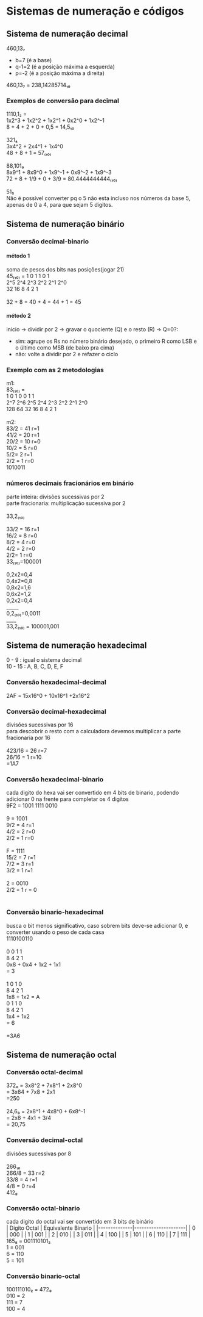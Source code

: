 # Sistemas de numeração e códigos

## Sistema de numeração decimal
460,13₇ 
- b=7 (é a base)
- q-1=2 (é a posição máxima a esquerda)
- p=-2 (é a posição máxima a direita)

460,13₇ = 238,14285714₁₀

### Exemplos de conversão para decimal
1110,1₂ = </br>
1x2^3 + 1x2^2 + 1x2^1 + 0x2^0 + 1x2^-1 </br>
8 + 4 + 2 + 0 + 0,5 = 14,5₁₀ </br>
</br>
321₄ </br>
3x4^2 + 2x4^1 + 1x4^0 </br>
48 + 8 + 1 = 57₍₁₀₎</br>
</br>
88,101₉ </br>
8x9^1 + 8x9^0 + 1x9^-1 + 0x9^-2 + 1x9^-3 </br>
72 + 8 + 1/9 + 0 + 3/9 = 80.4444444444₍₁₀₎ </br>
</br>
51₅ </br>
Não é possível converter pq o 5 não esta incluso nos números da base 5, apenas de 0 a 4, para que sejam 5 digitos.

## Sistema de numeração binário

### Conversão decimal-binario
#### método 1
soma de pesos dos bits nas posições(jogar 21)</br>
45₍₁₀₎ =  1   0   1   1   0   1</br>
         2^5 2^4 2^3 2^2 2^1 2^0</br>
          32  16  8   4   2   1</br>
</br>
32 + 8 = 40 + 4 = 44 + 1 = 45</br>

#### método 2
inicio -> dividir por 2 -> gravar o quociente (Q) e o resto (R) -> Q=0?:
- sim: agrupe os Rs no número binário desejado, o primeiro R como LSB e o último como MSB (de baixo pra cima)
- não: volte a dividir por 2 e refazer o ciclo

### Exemplo com as 2 metodologias
m1:</br>
83₍₁₀₎ = </br>
      1  0   1   0   0   1   1</br>
2^7 2^6 2^5 2^4 2^3 2^2 2^1 2^0</br>
128 64  32  16  8   4   2   1</br>
</br>
m2:</br>
83/2 = 41 r=1</br>
41/2 = 20 r=1</br>
20/2 = 10 r=0</br>
10/2 = 5 r=0</br>
5/2= 2 r=1</br>
2/2 = 1 r=0</br>
1010011</br>

### números decimais fracionários em binário
parte inteira: divisões sucessivas por 2 </br>
parte fracionaria: multiplicação sucessiva por 2 </br>
</br>
33,2₍₁₀₎</br>
</br>
33/2 = 16 r=1</br>
16/2 = 8 r=0</br>
8/2 = 4 r=0</br>
4/2 = 2 r=0</br>
2/2= 1 r=0</br>
33₍₁₀₎=100001</br>
</br>
0,2x2=0,4</br>
0,4x2=0,8</br>
0,8x2=1,6</br>
0,6x2=1,2</br>
0,2x2=0,4</br>
          _____</br>
0,2₍₁₀₎=0,0011</br>
                  ____</br>
33,2₍₁₀₎ = 100001,001</br>

## Sistema de numeração hexadecimal
0 - 9 : igual o sistema decimal</br>
10 - 15 : A, B, C, D, E, F</br>

### Conversão hexadecimal-decimal
2AF = 15x16^0 + 10x16^1 +2x16^2 </br>

### Conversão decimal-hexadecimal
divisões sucessivas por 16</br>
para descobrir o resto com a calculadora devemos multiplicar a parte fracionaria por 16</br>
</br>
423/16 = 26 r=7</br>
26/16 = 1 r=10</br>
=1A7</br>

### Conversão hexadecimal-binario
cada digito do hexa vai ser convertido em 4 bits de binario, podendo adicionar 0 na frente para completar os 4 digitos</br>
9F2 = 1001 1111 0010</br>
</br>
9 = 1001</br>
9/2 = 4 r=1</br>
4/2 = 2 r=0</br>
2/2 = 1 r=0</br>
</br>
F = 1111</br>
15/2 = 7 r=1</br>
7/2 = 3 r=1</br>
3/2 = 1 r=1</br>
</br>
2 = 0010</br>
2/2 = 1 r = 0</br>
</br>

### Conversão binario-hexadecimal
busca o bit menos significativo, caso sobrem bits deve-se adicionar 0, e converter usando o peso de cada casa</br>
1110100110</br>
</br>
0 0 1 1</br>
8 4 2 1</br>
0x8 + 0x4 + 1x2 + 1x1</br>
= 3</br>
</br>
1 0 1 0</br>
8 4 2 1</br>
1x8 + 1x2 = A</br>
0 1 1 0 </br>
8 4 2 1</br>
1x4 + 1x2</br>
= 6</br>
</br>
=3A6

## Sistema de numeração octal

### Conversão octal-decimal
372₈ = 3x8^2 + 7x8^1 + 2x8^0</br>
= 3x64 + 7x8 + 2x1</br>
=250</br>
</br>
24,6₈ = 2x8^1 + 4x8^0 + 6x8^-1</br>
= 2x8 + 4x1 + 3/4</br>
= 20,75</br>

### Conversão decimal-octal
divisões sucessivas por 8</br>
</br>
266₁₀</br>
266/8 = 33 r=2</br>
33/8 = 4 r=1</br>
4/8 = 0 r=4</br>
412₈</br>

### Conversão octal-binario
cada digito do octal vai ser convertido em 3 bits de binário</br>
| Digito Octal | Equivalente Binario |
|--------------|---------------------|
|      0       |        000          |
|      1       |        001          |
|      2       |        010          |
|      3       |        011          |
|      4       |        100          |
|      5       |        101          |
|      6       |        110          |
|      7       |        111          |
</br>
165₈ = 001110101₂</br>
1 = 001</br>
6 = 110</br>
5 = 101</br>

### Conversão binario-octal
100111010₂ = 472₈</br>
010 = 2</br>
111 = 7</br>
100 = 4</br>